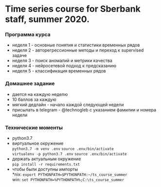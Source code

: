# Time series course for Sberbank staff, summer 2020.
 
### Программа курса
* неделя 1 - основные понятия и статистики временных рядов
* неделя 2 - авторегрессионные методы и переход к supervised задаче
* неделя 3 - поиск аномалий и метрики качества
* неделя 4 - нейросетевой подход к предсказанию
* неделя 5 - классификация временных рядов

### Домашнее задание
* дается на каждую неделю
* 10 баллов за каждую
* мягкий дедлайн - начало каждой следующей недели
* присылать в telegram - @technogleb с указанием фамилии и номера недели

### Технические моменты
* python3.7
* виртуальное окружение  
`python3.7 -m venv .env`
`source .env/bin/activate`  
`virtualenv -p python3.7 .env` `source .env/bin/activate`
* держать актуальным окружение  
`pip install -r requirements.txt`
* чтобы были доступны импорты  
*nix: `export PYTHONPATH=$PYTHONPATH:~/ts_course_summer`  
win: `set PYTHONPATH=%PYTHONPATH%;C:\ts_course_summer`
